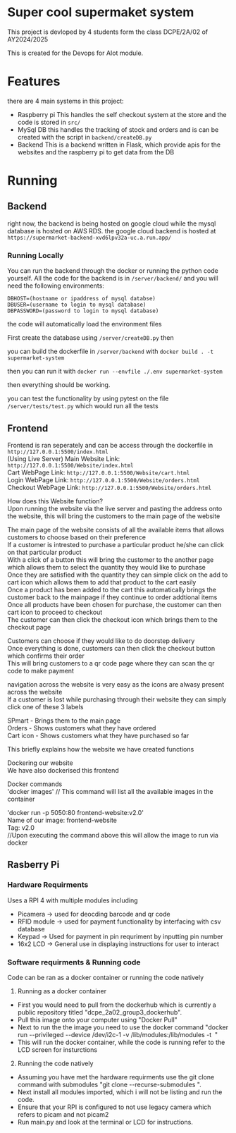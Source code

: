 # Super cool supermaket system

This project is devloped by 4 students form the class DCPE/2A/02 of AY2024/2025

This is created for the Devops for AIot module.

# Features

there are 4 main systems in this project:
- Raspberry pi
	This handles the self checkout system at the store and the code is stored in `src/`
- MySql DB
	this handles the tracking of stock and orders and is can be created with the script in `backend/createDB.py`
- Backend
	This is a backend written in Flask, which provide apis for the websites and the raspberry pi to get data from the DB

# Running

## Backend

right now, the backend is being hosted on google cloud while the mysql database is hosted on AWS RDS. the google cloud backend is hosted at `https://supermarket-backend-xvd6lpv32a-uc.a.run.app/`

### Running Locally

You can run the backend through the docker or running the python code yourself. All the code for the backend is in `/server/backend/` and you will need the following environments:
``` env
DBHOST=(hostname or ipaddress of mysql databse)
DBUSER=(username to login to mysql database)
DBPASSWORD=(password to login to mysql database)
```
the code will automatically load the environment files

First create the database using `/server/createDB.py` then

you can build the dockerfile in `/server/backend` with `docker build . -t supermarket-system`

then you can run it with `docker run --envfile ./.env supermarket-system`
 
then everything should be working.

you can test the functionality by using pytest on the file `/server/tests/test.py` which would run all the tests

## Frontend

Frontend is ran seperately and can be access through the dockerfile in `http://127.0.0.1:5500/index.html` <br>
(Using Live Server)
Main Website Link: `http://127.0.0.1:5500/Website/index.html` <br>
Cart WebPage Link: `http://127.0.0.1:5500/Website/cart.html` <br>
Login WebPage Link: `http://127.0.0.1:5500/Website/orders.html` <br>
Checkout WebPage Link: `http://127.0.0.1:5500/Website/orders.html` <br>

How does this Website function? <br>
Upon running the website via the live server and pasting the address onto the website, this will bring the customers to the main page of the website <br>

The main page of the website consists of all the available items that allows customers to choose based on their preference <br>
If a customer is intrested to purchase a particular product he/she can click on that particular product <br>
With a click of a button this will bring the customer to the another page which allows them to select the quantity they would like to purchase <br>
Once they are satisfied with the quantity they can simple click on the add to cart icon which allows them to add that product to the cart easily <br>
Once a product has been added to the cart this automatically brings the customer back to the mainpage if they continue to order addtional items <br>
Once all products have been chosen for purchase, the customer can then cart icon to proceed to checkout <br>
The customer can then click the checkout icon which brings them to the checkout page <br>

Customers can choose if they would like to do doorstep delivery <br>
Once everything is done, customers can then click the checkout button which confirms their order <br>
This will bring customers to a qr code page where they can scan the qr code to make payment <br>


navigation across the website is very easy as the icons are alwasy present across the website <br>
If a customer is lost while purchasing through their website they can simply click one of these 3 labels <br>

SPmart - Brings them to the main page <br>
Orders - Shows customers what they have ordered <br>
Cart icon - Shows customers what they have purchased so far <br>

This briefly explains how the website we have created functions <br>


Dockering our website <br>
We have also dockerised this frontend <br>

Docker commands <br>
'docker images' // This command will list all the available images in the container <br>

'docker run -p 5050:80 frontend-website:v2.0' <br>
Name of our image: frontend-website <br>
Tag: v2.0 <br>
//Upon executing the command above this will allow the image to run via docker <br>

## Rasberry Pi

### Hardware Requirments
Uses a RPI 4 with multiple modules including  
- Picamera ->  used for deocding barcode and qr code
- RFID module -> used for payment functionality by interfacing with csv database
- Keypad ->  Used for payment in pin requriment by inputting pin number
- 16x2 LCD -> General use in displaying instructions for user to interact

### Software requirments & Running code
Code can be ran as a docker container or running the code natively
1. Running as a docker container
- First you would need to pull from the dockerhub which is currently a public repository titled "dcpe_2a02_group3_dockerhub". 
- Pull this image onto your computer using "Docker Pull"
- Next to run the the image you need to use the docker command "docker run --privileged --device /dev/i2c-1 -v /lib/modules:/lib/modules -t <image name> " 
- This will run the docker container, while the code is running refer to the LCD screen for insturctions
2. Running the code natively
- Assuming you have met the hardware requirments use the git clone command with submodules "git clone --recurse-submodules <repo url from git hub>".
- Next install all modules imported, which i will not be listing and run the code. 
- Ensure that your RPI is configured to not use legacy camera which refers to picam and not picam2 
- Run main.py and look at the terminal or LCD for instructions. 